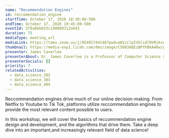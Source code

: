 ```yaml
---
name: "Recommendation Engines"
id: reccomendation_engine
startTime: October 17, 2020 18:30:00-500
endTime: October 17, 2020 19:45:00-500
eventId: 5f8a0bb033c190000312a9d3
duration: 75
mediaType: meeting_url
mediaLink: https://tamu.zoom.us/j/95491744146?pwd=aW1zclpIVklidlRVMjkxdlRHeUpsQT09
thumbnail: https://media-exp1.licdn.com/dms/image/C5603AQEzBPYhBkA46w/profile-displayphoto-shrink_800_800/0?e=1608163200&v=beta&t=nnpH5W0l6nEzf50dqmHRPlIEcCX2XMkdjy3m5TKCcuE
presenter: James Caverlee
presenterAbout: Dr. James Caverlee is a Professor of Computer Science and Engineering at Texas A & M University. Prior to teaching, Dr. Caverlee recieved a Ph.D. in computer science from Georgia Tech University, and an M.S. in Computer Science from Stanford
presenterSocials: []
priority: 7
relatedActivities:
  - data_science_202
  - data_science_303
  - data_science_404
---
```


Reccommendation engines drive much of our online decision-making. From Netflix to Youtube to Tik Tok, platforms utilize reccommendation engines to provide the most relevant content possible to users.

In this workshop, we will cover the basics of reccommendation engine design and development, and the algorithms that drive them. Take a deep dive into an important,and increasingly relevant field of data science!
